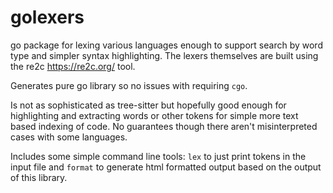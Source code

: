 golexers
========

go package for lexing various languages enough to support search by word type and simpler syntax highlighting.
The lexers themselves are built using the re2c https://re2c.org/ tool.

Generates pure go library so no issues with requiring `cgo`.

Is not as sophisticated as tree-sitter but hopefully good enough for highlighting and extracting words
or other tokens for simple more text based indexing of code. No guarantees though there aren't misinterpreted
cases with some languages.

Includes some simple command line tools: `lex` to just print tokens in the input file and `format` to generate
html formatted output based on the output of this library.
